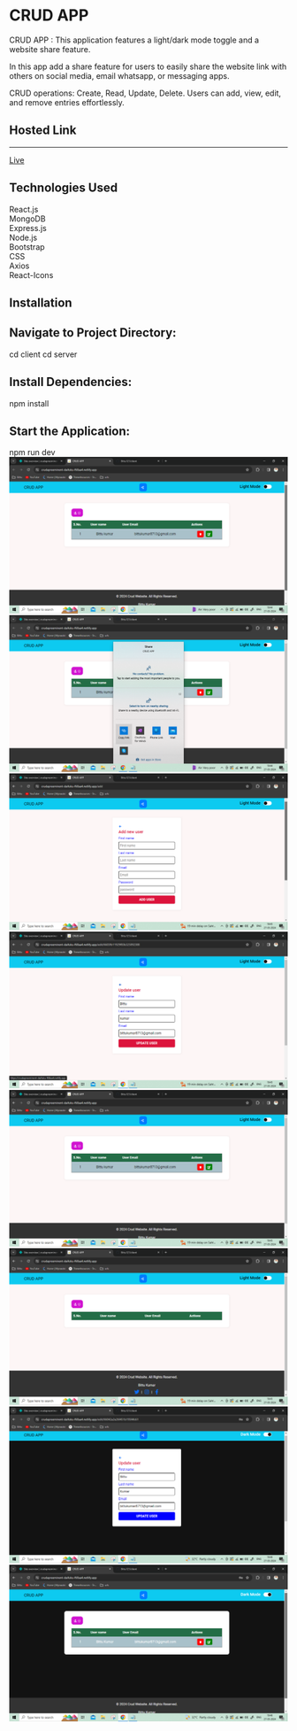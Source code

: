 # <h1>CRUD APP</h1>
CRUD APP :
 This application features a light/dark mode toggle and a website share feature.

In this app add a share feature for users to easily share the website link with others on social media, email whatsapp, or messaging apps.




CRUD operations: Create, Read, Update, Delete. Users can add, view, edit, and remove entries effortlessly.
<h2>Hosted Link</h2>
<hr>
<a href="https://crudapreeminent-daifuku-f68aa4.netlify.app/">Live</a>
<h2>Technologies Used</h2>
React.js<br>
MongoDB<br>
Express.js<br>
Node.js<br>
Bootstrap<br>
CSS<br>
Axios<br>
React-Icons<br>

<h2>Installation</h2>
<h2>Navigate to Project Directory:</h2>
cd client
cd server
<h2>Install Dependencies:</h2>
npm install
<h2>Start the Application:</h2>
npm run dev

<img src="https://github.com/Bittu121/client/blob/main/1.png">
<img src="https://github.com/Bittu121/client/blob/main/2.png">
<img src="https://github.com/Bittu121/client/blob/main/3.png">
<img src="https://github.com/Bittu121/client/blob/main/4.png">
<img src="https://github.com/Bittu121/client/blob/main/5.png">
<img src="https://github.com/Bittu121/client/blob/main/6.png">
<img src="https://github.com/Bittu121/client/blob/main/7.png">
<img src="https://github.com/Bittu121/client/blob/main/9.png">

